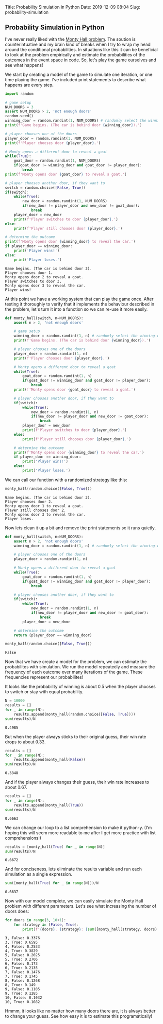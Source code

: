 Title: Probability Simulation in Python
Date: 2019-12-09 08:04
Slug: probability-simulation

## Probability Simulation in Python

I've never really liked with the [Monty Hall problem](https://en.wikipedia.org/wiki/Monty_Hall_problem). The soution is counterintuative and my brain kind of breaks when I try to wrap my head around the conditional probabilities. In situations like this it can be beneficial to look at the problem empirically and estimate the probabilities of the outcomes in the event space in code. So, let's play the game ourselves and see what happens!

We start by creating a model of the game to simulate one iteration, or one time playing the game. I've included print statements to describe what happens are every step.


```python
import random
```


```python
# game setup
NUM_DOORS = 3
assert NUM_DOORS > 2, 'not enough doors'
random.seed()
winning_door = random.randint(1, NUM_DOORS) # randomly select the winning door
print(f'Game begins. (The car is behind door {winning_door}).')

# player chooses one of the doors
player_door = random.randint(1, NUM_DOORS)
print(f'Player chooses door {player_door}.')

# Monty opens a different door to reveal a goat
while(True):
    goat_door = random.randint(1, NUM_DOORS)
    if(goat_door != winning_door and goat_door != player_door):
        break
print(f'Monty opens door {goat_door} to reveal a goat.')

# player chooses another door, if they want to
switch = random.choice([False, True])
if(switch):
    while(True):
        new_door = random.randint(1, NUM_DOORS)
        if(new_door != player_door and new_door != goat_door):
            break
    player_door = new_door
    print(f'Player switches to door {player_door}.')
else:
    print(f'Player still chooses door {player_door}.')

# determine the outcome
print(f'Monty opens door {winning_door} to reveal the car.')
if player_door == winning_door:
    print('Player wins!')
else:
    print('Player loses.')
```

    Game begins. (The car is behind door 3).
    Player chooses door 1.
    Monty opens door 2 to reveal a goat.
    Player switches to door 3.
    Monty opens door 3 to reveal the car.
    Player wins!


At this point we have a working system that can play the game once. After testing it thoroughly to verify that it implements the behaviour described in the problem, let's turn it into a function so we can re-use it more easily.


```python
def monty_hall(switch, n=NUM_DOORS):
    assert n > 2, 'not enough doors'

    # game setup
    winning_door = random.randint(1, n) # randomly select the winning door
    print(f'Game begins. (The car is behind door {winning_door}).')

    # player chooses one of the doors
    player_door = random.randint(1, n)
    print(f'Player chooses door {player_door}.')

    # Monty opens a different door to reveal a goat
    while(True):
        goat_door = random.randint(1, n)
        if(goat_door != winning_door and goat_door != player_door):
            break
    print(f'Monty opens door {goat_door} to reveal a goat.')

    # player chooses another door, if they want to
    if(switch):
        while(True):
            new_door = random.randint(1, n)
            if(new_door != player_door and new_door != goat_door):
                break
        player_door = new_door
        print(f'Player switches to door {player_door}.')
    else:
        print(f'Player still chooses door {player_door}.')

    # determine the outcome
    print(f'Monty opens door {winning_door} to reveal the car.')
    if player_door == winning_door:
        print('Player wins!')
    else:
        print('Player loses.')
```

We can call our function with a randomized strategy like this:


```python
monty_hall(random.choice([False, True]))
```

    Game begins. (The car is behind door 3).
    Player chooses door 2.
    Monty opens door 1 to reveal a goat.
    Player still chooses door 2.
    Monty opens door 3 to reveal the car.
    Player loses.


Now lets clean it up a bit and remove the print statements so it runs quietly.


```python
def monty_hall(switch, n=NUM_DOORS):
    assert n > 2, 'not enough doors'
    winning_door = random.randint(1, n) # randomly select the winning door

    # player chooses one of the doors
    player_door = random.randint(1, n)

    # Monty opens a different door to reveal a goat
    while(True):
        goat_door = random.randint(1, n)
        if(goat_door != winning_door and goat_door != player_door):
            break

    # player chooses another door, if they want to
    if(switch):
        while(True):
            new_door = random.randint(1, n)
            if(new_door != player_door and new_door != goat_door):
                break
        player_door = new_door

    # determine the outcome
    return (player_door == winning_door)
```


```python
monty_hall(random.choice([False, True]))
```




    False



Now that we have create a model for the problem, we can estimate the probabilites with simulation. We run the model repeatedly and measure the frequency of each outcome over many iterations of the game. These frequencies represent our probabilites!

It looks like the probability of winning is about 0.5 when the player chooses to switch or stay with equal probability.


```python
N = 10000
results = []
for _ in range(N):
    results.append(monty_hall(random.choice([False, True])))
sum(results)/N
```




    0.4985



But when the player always sticks to their original guess, their win rate drops to about 0.33.


```python
results = []
for _ in range(N):
    results.append(monty_hall(False))
sum(results)/N
```




    0.3348



And if the player always changes their guess, their win rate increases to about 0.67.


```python
results = []
for _ in range(N):
    results.append(monty_hall(True))
sum(results)/N
```




    0.6663



We can change our loop to a list comprehension to make it python-y. (I'm hoping this will seem more readable to me after I get more practice with list comprehensions!)


```python
results = [monty_hall(True) for _ in range(N)]
sum(results)/N
```




    0.6672



And for conciseness, lets eliminate the results variable and run each simulation as a single expression.


```python
sum([monty_hall(True) for _ in range(N)])/N
```




    0.6637



Now with our model complete, we can easily simulate the Monty Hall problem with different parameters. Let's see what increasing the number of doors does:


```python
for doors in range(3, 10+1):
    for strategy in [False, True]:
        print(f'{doors}, {strategy}: {sum([monty_hall(strategy, doors) for _ in range(N)])/N}')
```

    3, False: 0.3376
    3, True: 0.6595
    4, False: 0.2533
    4, True: 0.3829
    5, False: 0.2025
    5, True: 0.2706
    6, False: 0.173
    6, True: 0.2135
    7, False: 0.1476
    7, True: 0.1745
    8, False: 0.1268
    8, True: 0.149
    9, False: 0.1105
    9, True: 0.1285
    10, False: 0.1032
    10, True: 0.1082


Hmmm, it looks like no matter how many doors there are, it is always better to change your guess. See how easy it is to estimate this programatically!
